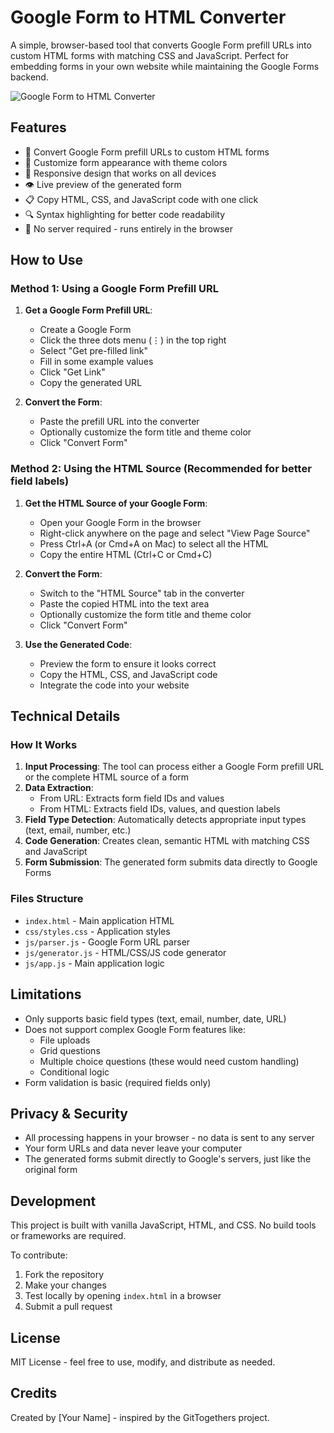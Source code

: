 # Google Form to HTML Converter

A simple, browser-based tool that converts Google Form prefill URLs into custom HTML forms with matching CSS and JavaScript. Perfect for embedding forms in your own website while maintaining the Google Forms backend.

![Google Form to HTML Converter](https://i.imgur.com/JQGkDJZ.png)

## Features

- 🔄 Convert Google Form prefill URLs to custom HTML forms
- 🎨 Customize form appearance with theme colors
- 📱 Responsive design that works on all devices
- 👁️ Live preview of the generated form
- 📋 Copy HTML, CSS, and JavaScript code with one click
- 🔍 Syntax highlighting for better code readability
- 🚀 No server required - runs entirely in the browser

## How to Use

### Method 1: Using a Google Form Prefill URL

1. **Get a Google Form Prefill URL**:
   - Create a Google Form
   - Click the three dots menu (⋮) in the top right
   - Select "Get pre-filled link"
   - Fill in some example values
   - Click "Get Link"
   - Copy the generated URL

2. **Convert the Form**:
   - Paste the prefill URL into the converter
   - Optionally customize the form title and theme color
   - Click "Convert Form"

### Method 2: Using the HTML Source (Recommended for better field labels)

1. **Get the HTML Source of your Google Form**:
   - Open your Google Form in the browser
   - Right-click anywhere on the page and select "View Page Source"
   - Press Ctrl+A (or Cmd+A on Mac) to select all the HTML
   - Copy the entire HTML (Ctrl+C or Cmd+C)

2. **Convert the Form**:
   - Switch to the "HTML Source" tab in the converter
   - Paste the copied HTML into the text area
   - Optionally customize the form title and theme color
   - Click "Convert Form"

3. **Use the Generated Code**:
   - Preview the form to ensure it looks correct
   - Copy the HTML, CSS, and JavaScript code
   - Integrate the code into your website

## Technical Details

### How It Works

1. **Input Processing**: The tool can process either a Google Form prefill URL or the complete HTML source of a form
2. **Data Extraction**: 
   - From URL: Extracts form field IDs and values
   - From HTML: Extracts field IDs, values, and question labels
3. **Field Type Detection**: Automatically detects appropriate input types (text, email, number, etc.)
4. **Code Generation**: Creates clean, semantic HTML with matching CSS and JavaScript
5. **Form Submission**: The generated form submits data directly to Google Forms

### Files Structure

- `index.html` - Main application HTML
- `css/styles.css` - Application styles
- `js/parser.js` - Google Form URL parser
- `js/generator.js` - HTML/CSS/JS code generator
- `js/app.js` - Main application logic

## Limitations

- Only supports basic field types (text, email, number, date, URL)
- Does not support complex Google Form features like:
  - File uploads
  - Grid questions
  - Multiple choice questions (these would need custom handling)
  - Conditional logic
- Form validation is basic (required fields only)

## Privacy & Security

- All processing happens in your browser - no data is sent to any server
- Your form URLs and data never leave your computer
- The generated forms submit directly to Google's servers, just like the original form

## Development

This project is built with vanilla JavaScript, HTML, and CSS. No build tools or frameworks are required.

To contribute:

1. Fork the repository
2. Make your changes
3. Test locally by opening `index.html` in a browser
4. Submit a pull request

## License

MIT License - feel free to use, modify, and distribute as needed.

## Credits

Created by [Your Name] - inspired by the GitTogethers project. 